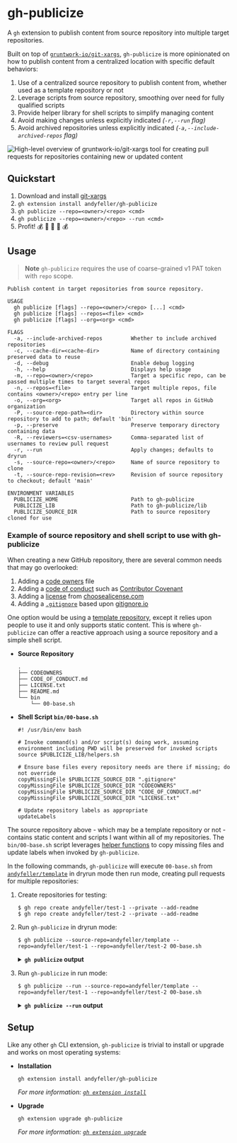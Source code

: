 # gh-publicize

A `gh` extension to publish content from source repository into multiple target repositories.

Built on top of [`gruntwork-io/git-xargs`](https://github.com/gruntwork-io/git-xargs/), `gh-publicize` is more
opinionated on how to publish content from a centralized location with specific default behaviors:

1. Use of a centralized source repository to publish content from, whether used as a template repository or not
1. Leverage scripts from source repository, smoothing over need for fully qualified scripts
1. Provide helper library for shell scripts to simplify managing content
1. Avoid making changes unless explicitly indicated _(`-r,--run` flag)_
1. Avoid archived repositories unless explicitly indicated _(`-a,--include-archived-repos` flag)_

![High-level overview of gruntwork-io/git-xargs tool for creating pull requests for repositories containing new or updated content](https://github.com/gruntwork-io/git-xargs/raw/master/docs/git-xargs-banner.png)

## Quickstart

1. Download and install [git-xargs](https://github.com/gruntwork-io/git-xargs/)
1. `gh extension install andyfeller/gh-publicize`
1. `gh publicize --repo=<owner>/<repo> <cmd>`
1. `gh publicize --repo=<owner>/<repo> --run <cmd>`
1. Profit! :moneybag: :money_with_wings: :money_mouth_face: :money_with_wings: :moneybag:

## Usage

> **Note**
> `gh-publicize` requires the use of coarse-grained v1 PAT token with `repo` scope.

```shell
Publish content in target repositories from source repository.

USAGE
  gh publicize [flags] --repo=<owner>/<repo> [...] <cmd>
  gh publicize [flags] --repos=<file> <cmd>
  gh publicize [flags] --org=<org> <cmd>

FLAGS
  -a, --include-archived-repos         Whether to include archived repositories
  -c, --cache-dir=<cache-dir>          Name of directory containing preserved data to reuse
  -d, --debug                          Enable debug logging
  -h, --help                           Displays help usage
  -m, --repo=<owner>/<repo>            Target a specific repo, can be passed multiple times to target several repos
  -n, --repos=<file>                   Target multiple repos, file contains <owner>/<repo> entry per line
  -o, --org=<org>                      Target all repos in GitHub organization
  -P, --source-repo-path=<dir>         Directory within source repository to add to path; default 'bin'
  -p, --preserve                       Preserve temporary directory containing data
  -R, --reviewers=<csv-usernames>      Comma-separated list of usernames to review pull request
  -r, --run                            Apply changes; defaults to dryrun
  -s, --source-repo=<owner>/<repo>     Name of source repository to clone
  -t, --source-repo-revision=<rev>     Revision of source repository to checkout; default 'main'

ENVIRONMENT VARIABLES
  PUBLICIZE_HOME                       Path to gh-publicize
  PUBLICIZE_LIB                        Path to gh-publicize/lib
  PUBLICIZE_SOURCE_DIR                 Path to source repository cloned for use
```

### Example of source repository and shell script to use with gh-publicize

When creating a new GitHub repository, there are several common needs that may go overlooked:

1. Adding a [code owners][github-codeowners] file
1. Adding a [code of conduct][github-code of conduct] such as [Contributor Covenant][contributor covenant]
1. Adding a [license][github-license] from [choosealicense.com][choosealicense]
1. Adding a [`.gitignore`][github-gitignore] based upon [gitignore.io][gitignore.io]

One option would be using a [template repository][github-template repository], except it relies upon people to use it
and only supports static content.  This is where `gh-publicize` can offer a reactive approach using a source repository
and a simple shell script.

- **Source Repository**

  ```shell
  .
  ├── CODEOWNERS
  ├── CODE_OF_CONDUCT.md
  ├── LICENSE.txt
  ├── README.md
  └── bin
      └── 00-base.sh
  ```

- **Shell Script `bin/00-base.sh`**

  ```shell
  #! /usr/bin/env bash

  # Invoke command(s) and/or script(s) doing work, assuming environment including PWD will be preserved for invoked scripts
  source $PUBLICIZE_LIB/helpers.sh

  # Ensure base files every repository needs are there if missing; do not override
  copyMissingFile $PUBLICIZE_SOURCE_DIR ".gitignore"
  copyMissingFile $PUBLICIZE_SOURCE_DIR "CODEOWNERS"
  copyMissingFile $PUBLICIZE_SOURCE_DIR "CODE_OF_CONDUCT.md"
  copyMissingFile $PUBLICIZE_SOURCE_DIR "LICENSE.txt"

  # Update repository labels as appropriate
  updateLabels
  ```

The source repository above - which may be a template repository or not - contains static content and
scripts I want within all of my repositories.  The `bin/00-base.sh` script leverages [helper functions](lib/helpers.sh)
to copy missing files and update labels when invoked by `gh-publicize`.

In the following commands, `gh-publicize` will execute `00-base.sh` from [`andyfeller/template`][andyfeller/template] in
dryrun mode then run mode, creating pull requests for multiple repositories:

1. Create repositories for testing:

   ```shell
   $ gh repo create andyfeller/test-1 --private --add-readme
   $ gh repo create andyfeller/test-2 --private --add-readme
   ```

1. Run `gh-publicize` in dryrun mode:

   ```shell
   $ gh publicize --source-repo=andyfeller/template --repo=andyfeller/test-1 --repo=andyfeller/test-2 00-base.sh
   ```

   <details>
     <summary>
       <b><code>gh publicize</code> output</b>
     </summary>

     ```shell
     Created temporary directory for caching data:  /var/folders/xb/svzskj1x77x3qsmwx1d84nqc0000gn/T/gh-publicizeXXX.BMdK3T1L
     Cloning andyfeller/template, checking out main
     Cloning into '/var/folders/xb/svzskj1x77x3qsmwx1d84nqc0000gn/T/gh-publicizeXXX.BMdK3T1L/_source-repo'...
     remote: Enumerating objects: 22, done.
     remote: Counting objects: 100% (22/22), done.
     remote: Compressing objects: 100% (15/15), done.
     remote: Total 22 (delta 5), reused 16 (delta 2), pack-reused 0
     Receiving objects: 100% (22/22), 6.04 KiB | 3.02 MiB/s, done.
     Resolving deltas: 100% (5/5), done.
     Already on 'main'
     Your branch is up to date with 'origin/main'.
     Executing git-xargs command
     [git-xargs] INFO[2023-07-30T17:44:59-04:00] git-xargs running...
     [git-xargs] INFO[2023-07-30T17:44:59-04:00] Dry run setting enabled. No local branches will be pushed and no PRs will be opened in Github
     Processing repos [2/2] ███████████████████████████████████████████████ 100% | 2s

     Git-xargs run summary @ 2023-07-30 21:45:04.025872 +0000 UTC

     • Runtime in seconds: 5
     • Command supplied: [00-base.sh]
     • Repo selection method: repo-flag


     All repos that were targeted for processing after filtering missing / malformed repos

     ┌──────────────────────────────────────────────────┐
     | Repo name | Repo URL                             |
     | test-1    | https://github.com/andyfeller/test-1 |
     | ------------------------------------------------ |
     | test-2    | https://github.com/andyfeller/test-2 |
     └──────────────────────────────────────────────────┘

     Repos that were successfully cloned to the local filesystem

     ┌──────────────────────────────────────────────────┐
     | Repo name | Repo URL                             |
     | test-1    | https://github.com/andyfeller/test-1 |
     | ------------------------------------------------ |
     | test-2    | https://github.com/andyfeller/test-2 |
     └──────────────────────────────────────────────────┘

     Repos that showed file changes to their working directory following command execution

     ┌──────────────────────────────────────────────────┐
     | Repo name | Repo URL                             |
     | test-1    | https://github.com/andyfeller/test-1 |
     | ------------------------------------------------ |
     | test-2    | https://github.com/andyfeller/test-2 |
     └──────────────────────────────────────────────────┘

     Repos whose local branch was not pushed because the --dry-run flag was set

     ┌──────────────────────────────────────────────────┐
     | Repo name | Repo URL                             |
     | test-1    | https://github.com/andyfeller/test-1 |
     | ------------------------------------------------ |
     | test-2    | https://github.com/andyfeller/test-2 |
     └──────────────────────────────────────────────────┘

     Repos whose specified branches did not exist on the remote, and so were first created locally

     ┌──────────────────────────────────────────────────┐
     | Repo name | Repo URL                             |
     | test-1    | https://github.com/andyfeller/test-1 |
     | ------------------------------------------------ |
     | test-2    | https://github.com/andyfeller/test-2 |
     └──────────────────────────────────────────────────┘
     ```
   </details>

1. Run `gh-publicize` in run mode:

   ```shell
   $ gh publicize --run --source-repo=andyfeller/template --repo=andyfeller/test-1 --repo=andyfeller/test-2 00-base.sh
   ```

   <details>
     <summary>
       <b><code>gh publicize --run</code> output</b>
     </summary>

     ```shell
     Created temporary directory for caching data:  /var/folders/xb/svzskj1x77x3qsmwx1d84nqc0000gn/T/gh-publicizeXXX.PxYKGc7A
     Cloning andyfeller/template, checking out main
     Cloning into '/var/folders/xb/svzskj1x77x3qsmwx1d84nqc0000gn/T/gh-publicizeXXX.PxYKGc7A/_source-repo'...
     remote: Enumerating objects: 22, done.
     remote: Counting objects: 100% (22/22), done.
     remote: Compressing objects: 100% (15/15), done.
     remote: Total 22 (delta 5), reused 16 (delta 2), pack-reused 0
     Receiving objects: 100% (22/22), 6.04 KiB | 3.02 MiB/s, done.
     Resolving deltas: 100% (5/5), done.
     Already on 'main'
     Your branch is up to date with 'origin/main'.
     Executing git-xargs command
     [git-xargs] INFO[2023-07-30T17:45:53-04:00] git-xargs running...
     Processing repos [2/2] ███████████████████████████████████████████████ 100% | 4s

     Git-xargs run summary @ 2023-07-30 21:45:57.525786 +0000 UTC

     • Runtime in seconds: 4
     • Command supplied: [00-base.sh]
     • Repo selection method: repo-flag


     All repos that were targeted for processing after filtering missing / malformed repos

     ┌──────────────────────────────────────────────────┐
     | Repo name | Repo URL                             |
     | test-1    | https://github.com/andyfeller/test-1 |
     | ------------------------------------------------ |
     | test-2    | https://github.com/andyfeller/test-2 |
     └──────────────────────────────────────────────────┘

     Repos that were successfully cloned to the local filesystem

     ┌──────────────────────────────────────────────────┐
     | Repo name | Repo URL                             |
     | test-1    | https://github.com/andyfeller/test-1 |
     | ------------------------------------------------ |
     | test-2    | https://github.com/andyfeller/test-2 |
     └──────────────────────────────────────────────────┘

     Repos that showed file changes to their working directory following command execution

     ┌──────────────────────────────────────────────────┐
     | Repo name | Repo URL                             |
     | test-1    | https://github.com/andyfeller/test-1 |
     | ------------------------------------------------ |
     | test-2    | https://github.com/andyfeller/test-2 |
     └──────────────────────────────────────────────────┘

     Repos whose specified branches did not exist on the remote, and so were first created locally

     ┌──────────────────────────────────────────────────┐
     | Repo name | Repo URL                             |
     | test-1    | https://github.com/andyfeller/test-1 |
     | ------------------------------------------------ |
     | test-2    | https://github.com/andyfeller/test-2 |
     └──────────────────────────────────────────────────┘

     Pull requests opened

     ┌─────────────────────────────────────────────────────────┐
     | Repo name | Pull request URL                            |
     | test-1    | https://github.com/andyfeller/test-1/pull/1 |
     | ------------------------------------------------------- |
     | test-2    | https://github.com/andyfeller/test-2/pull/1 |
     └─────────────────────────────────────────────────────────┘
     ```
   </details>

## Setup

Like any other `gh` CLI extension, `gh-publicize` is trivial to install or upgrade and works on most operating systems:

- **Installation**

  ```shell
  gh extension install andyfeller/gh-publicize
  ```

  _For more information: [`gh extension install`](https://cli.github.com/manual/gh_extension_install)_

- **Upgrade**

  ```shell
  gh extension upgrade gh-publicize
  ```

  _For more information: [`gh extension upgrade`](https://cli.github.com/manual/gh_extension_upgrade)_

[andyfeller/template]: https://github.com/andyfeller/template
[choosealicense]: https://choosealicense.com/
[contributor covenant]: https://www.contributor-covenant.org/
[github-code of conduct]: https://docs.github.com/en/communities/setting-up-your-project-for-healthy-contributions/adding-a-code-of-conduct-to-your-project
[github-codeowners]: https://docs.github.com/en/github/creating-cloning-and-archiving-repositories/about-code-owners
[github-gitignore]: https://docs.github.com/en/get-started/getting-started-with-git/ignoring-files
[github-license]: https://docs.github.com/en/communities/setting-up-your-project-for-healthy-contributions/adding-a-license-to-a-repository
[github-template repository]: https://docs.github.com/en/repositories/creating-and-managing-repositories/creating-a-template-repository
[gitignore.io]: https://gitignore.io

